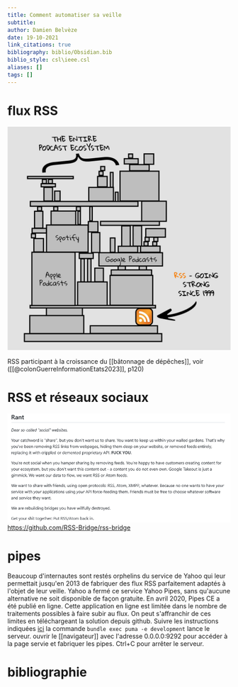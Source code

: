 ```yaml
---
title: Comment automatiser sa veille
subtitle:
author: Damien Belvèze
date: 19-10-2021
link_citations: true
bibliography: biblio/Obsidian.bib
biblio_style: csl\ieee.csl
aliases: []
tags: []
---
```


# flux RSS

![](images/RSS_web.jpg)

RSS participant à la croissance du [[bâtonnage de dépêches]], voir ([[@colonGuerreInformationEtats2023]], p120)

# RSS et réseaux sociaux

![](images/RSS_reseaux.png)
https://github.com/RSS-Bridge/rss-bridge
# pipes

Beaucoup d'internautes sont restés orphelins du service de Yahoo qui leur permettait jusqu'en 2013 de fabriquer des flux RSS parfaitement adaptés à l'objet de leur veille. Yahoo a fermé ce service Yahoo Pipes, sans qu'aucune alternative ne soit disponible de façon gratuite. En avril 2020, Pipes CE a été publié en ligne. Cette application en ligne est limitée dans le nombre de traitements possibles à faire subir au flux. 
On peut s'affranchir de ces limites en téléchargeant la solution depuis github. Suivre les instructions indiquées [ici](https://github.com/pipes-digital/pipes) 
la commande `` bundle exec puma -e development `` lance le serveur. ouvrir le [[navigateur]] avec l'adresse 0.0.0.0:9292 pour accéder à la page servie et fabriquer les pipes. Ctrl+C pour arrêter le serveur. 





# bibliographie

